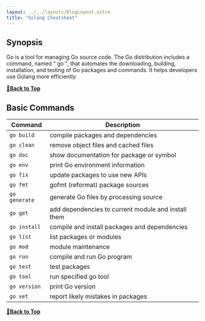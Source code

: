 ```yaml
---
layout: ../../layouts/BlogLayout.astro
title: "Golang Cheatsheet"
---
```


## Synopsis

Go is a tool for managing Go source code. The Go distribution includes a command, named " go ", that automates the downloading, building, installation, and testing of Go packages and commands. It helps developers use Golang more efficiently.

**[🔼Back to Top](#table-of-contents)**

## Basic Commands

| Command       | Description                                         |
| ------------- | --------------------------------------------------- |
| `go build`    | compile packages and dependencies                   |
| `go clean`    | remove object files and cached files                |
| `go doc`      | show documentation for package or symbol            |
| `go env`      | print Go environment information                    |
| `go fix`      | update packages to use new APIs                     |
| `go fmt`      | gofmt (reformat) package sources                    |
| `go generate` | generate Go files by processing source              |
| `go get`      | add dependencies to current module and install them |
| `go install`  | compile and install packages and dependencies       |
| `go list`     | list packages or modules                            |
| `go mod`      | module maintenance                                  |
| `go run`      | compile and run Go program                          |
| `go test`     | test packages                                       |
| `go tool`     | run specified go tool                               |
| `go version`  | print Go version                                    |
| `go vet`      | report likely mistakes in packages                  |

**[🔼Back to Top](#table-of-contents)**
